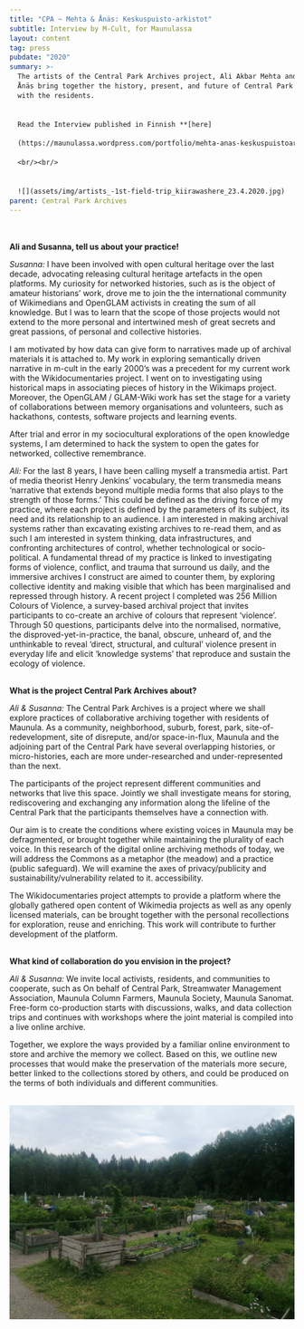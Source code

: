 ```yaml
---
title: "CPA ~ Mehta & Ånäs: Keskuspuisto-arkistot"
subtitle: Interview by M-Cult, for Maunulassa
layout: content
tag: press
pubdate: "2020"
summary: >-
  The artists of the Central Park Archives project, Ali Akbar Mehta and Susanna
  Ånäs bring together the history, present, and future of Central Park together
  with the residents.


  Read the Interview published in Finnish **[here]

  (https://maunulassa.wordpress.com/portfolio/mehta-anas-keskuspuistoarkistot/)**

  <br/><br/>


  ![](assets/img/artists_-1st-field-trip_kiirawashere_23.4.2020.jpg)
parent: Central Park Archives
---
```

<br/><br/>
**Ali and Susanna, tell us about your practice!**

*Susanna:* I have been involved with open cultural heritage over the last decade, advocating releasing cultural heritage artefacts in the open platforms. My curiosity for networked histories, such as is the object of amateur historians’ work, drove me to join the the international community of Wikimedians and OpenGLAM activists in creating the sum of all knowledge. But I was to learn that the scope of those projects would not extend to the more personal and intertwined mesh of great secrets and great passions, of personal and collective histories.

I am motivated by how data can give form to narratives made up of archival materials it is attached to. My work in exploring semantically driven narrative in m-cult in the early 2000’s was a precedent for my current work with the Wikidocumentaries project. I went on to investigating using historical maps in associating pieces of history in the Wikimaps project. Moreover, the OpenGLAM / GLAM-Wiki work has set the stage for a variety of collaborations between memory organisations and volunteers, such as hackathons, contests, software projects and learning events.

After trial and error in my sociocultural explorations of the open knowledge systems, I am determined to hack the system to open the gates for networked, collective remembrance.

*Ali:* For the last 8 years, I have been calling myself a transmedia artist. Part of media theorist Henry Jenkins’ vocabulary, the term transmedia means ‘narrative that extends beyond multiple media forms that also plays to the strength of those forms.’ This could be defined as the driving force of my practice, where each project is defined by the parameters of its subject, its need and its relationship to an audience. I am interested in making archival systems rather than excavating existing archives to re-read them, and as such I am interested in system thinking, data infrastructures, and confronting architectures of control, whether technological or socio-political. A fundamental thread of my practice is linked to investigating forms of violence, conflict, and trauma that surround us daily, and the immersive archives I construct are aimed to counter them, by exploring collective identity and making visible that which has been marginalised and repressed through history. A recent project I completed was 256 Million Colours of Violence, a survey-based archival project that invites participants to co-create an archive of colours that represent ‘violence’. Through 50 questions, participants delve into the normalised, normative, the disproved-yet-in-practice, the banal, obscure, unheard of, and the unthinkable to reveal ‘direct, structural, and cultural’ violence present in everyday life and elicit ‘knowledge systems’ that reproduce and sustain the ecology of violence.
<br/><br/>

**What is the project Central Park Archives about?**

*Ali & Susanna:* The Central Park Archives is a project where we shall explore practices of collaborative archiving together with residents of Maunula. As a community, neighborhood, suburb, forest, park, site-of-redevelopment, site of disrepute, and/or space-in-flux, Maunula and the adjoining part of the Central Park have several overlapping histories, or micro-histories, each are more under-researched and under-represented than the next.

The participants of the project represent different communities and networks that live this space. Jointly we shall investigate means for storing, rediscovering and exchanging any information along the lifeline of the Central Park that the participants themselves have a connection with.

Our aim is to create the conditions where existing voices in Maunula may be defragmented, or brought together while maintaining the plurality of each voice. In this research of the digital online archiving methods of today, we will address the Commons as a metaphor (the meadow) and a practice (public safeguard). We will examine the axes of privacy/publicity and sustainability/vulnerability related to it. accessibility.

The Wikidocumentaries project attempts to provide a platform where the globally gathered open content of Wikimedia projects as well as any openly licensed materials, can be brought together with the personal recollections for exploration, reuse and enriching. This work will contribute to further development of the platform.
<br/><br/>

**What kind of collaboration do you envision in the project?**

*Ali & Susanna:* We invite local activists, residents, and communities to cooperate, such as On behalf of Central Park, Streamwater Management Association, Maunula Column Farmers, Maunula Society, Maunula Sanomat. Free-form co-production starts with discussions, walks, and data collection trips and continues with workshops where the joint material is compiled into a live online archive.

Together, we explore the ways provided by a familiar online environment to store and archive the memory we collect. Based on this, we outline new processes that would make the preservation of the materials more secure, better linked to the collections stored by others, and could be produced on the terms of both individuals and different communities.
<br/><br/>

![](assets/img/summer_2nd-field-trip_allotment-garden_16.6.2020.jpg)